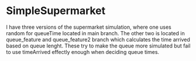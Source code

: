 # SimpleSupermarket
I have three versions of the supermarket simulation, where one uses random for queueTime located in main branch. 
The other two is located in queue_feature and queue_feature2 branch which calculates the time arrived based on queue lenght. 
These try to make the queue more simulated but fail to use timeArrived effectly enough when deciding queue times.
